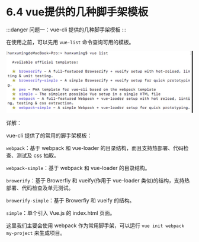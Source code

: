 # 6.4 vue提供的几种脚手架模板

:::danger 问题一：vue-cli 提供的几种脚手架模板
:::

在使用之前，可以先用 `vue-list` 命令查询可用的模板。

![](./media/54401a94f5d78ffaeb81cdce614c8078_1144x382.jpeg)

详解：

vue-cli 提供了的常用的脚手架模板：

`webpack`：基于 webpack 和 vue-loader 的目录结构，而且支持热部署、代码检查、测试及 css 抽取。

`webpack-simple`：基于 webpack 和 vue-loader 的目录结构。

`browerify`：基于 Browerfiy 和 vueify(作用于 vue-loader 类似)的结构，支持热部署、代码检查及单元测试。

`browerify-simple`：基于 Browerfiy 和 vueify 的结构。

`simple`：单个引入 Vue.js 的 index.html 页面。

这里我们主要会使用 webpack 作为常用脚手架，可以运行 `vue init webpack my-project` 来生成项目。